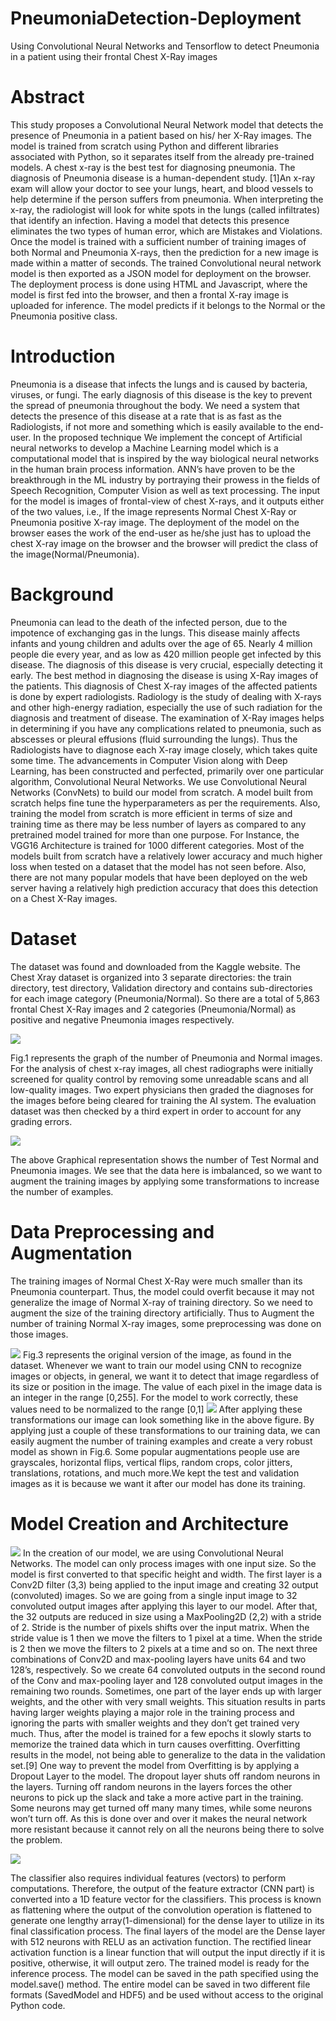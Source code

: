 # PneumoniaDetection-Deployment
Using Convolutional Neural Networks and Tensorflow to detect Pneumonia in a patient using their frontal Chest  X-Ray images

# Abstract
This study proposes a Convolutional Neural Network model that detects the presence of Pneumonia in a patient based on his/ her X-Ray images. The model is trained from scratch using Python and different libraries associated with Python, so it separates itself from the already pre-trained models. A chest x-ray is the best test for diagnosing pneumonia. The diagnosis of Pneumonia disease is a human-dependent study. [1]An x-ray exam will allow your doctor to see your lungs, heart, and blood vessels to help determine if the person suffers from pneumonia. When interpreting the x-ray, the radiologist will look for white spots in the lungs (called infiltrates) that identify an infection.  Having a model that detects this presence eliminates the two types of human error, which are Mistakes and Violations.  Once the model is trained with a sufficient number of training images of both Normal and Pneumonia X-rays, then the prediction for a new image is made within a matter of seconds. The trained Convolutional neural network model is then exported as a JSON model for deployment on the browser. The deployment process is done using HTML and Javascript, where the model is first fed into the browser, and then a frontal X-ray image is uploaded for inference. The model predicts if it belongs to the Normal or the Pneumonia positive class.

# Introduction
Pneumonia is a disease that infects the lungs and is caused by bacteria, viruses, or fungi. The early diagnosis of this disease is the key to prevent the spread of pneumonia throughout the body. 
We need a system that detects the presence of this disease at a rate that is as fast as the Radiologists, if not more and something which is easily available to the end-user. In the proposed technique We implement the concept of Artificial neural networks to develop a Machine Learning model which is a computational model that is inspired by the way biological neural networks in the human brain process information. ANN’s have proven to be the breakthrough in the ML industry by portraying their prowess in the fields of Speech Recognition, Computer Vision as well as text processing. 
The input for the model is images of frontal-view of chest X-rays, and it outputs either of the two values, i.e., If the image represents Normal Chest X-Ray or Pneumonia positive X-ray image. The deployment of the model on the browser eases the work of the end-user as he/she just has to upload the chest X-ray image on the browser and the browser will predict the class of the image(Normal/Pneumonia).

# Background
Pneumonia can lead to the death of the infected person, due to the impotence of exchanging gas in the lungs. This disease mainly affects infants and young children and adults over the age of 65. Nearly 4 million people die every year, and as low as 420 million people get infected by this disease. The diagnosis of this disease is very crucial, especially detecting it early. The best method in diagnosing the disease is using X-Ray images of the patients. This diagnosis of Chest X-ray images of the affected patients is done by expert radiologists. Radiology is the study of dealing with X-rays and other high-energy radiation, especially the use of such radiation for the diagnosis and treatment of disease.  The examination of X-Ray images helps in determining if you have any complications related to pneumonia, such as abscesses or pleural effusions (fluid surrounding the lungs). Thus the Radiologists have to diagnose each X-ray image closely, which takes quite some time.
The advancements in Computer Vision along with Deep Learning, has been constructed and perfected, primarily over one particular algorithm, Convolutional Neural Networks. We use Convolutional Neural Networks (ConvNets) to build our model from scratch. A model built from scratch helps fine tune the hyperparameters as per the requirements. Also, training the model from scratch is more efficient in terms of size and training time as there may be less number of layers as compared to any pretrained model trained for more than one purpose. For Instance, the VGG16 Architecture is trained for 1000 different categories. Most of the models built from scratch have a relatively lower accuracy and much higher loss when tested on a dataset that the model has not seen before. Also, there are not many popular models that have been deployed on the web server having a relatively high prediction accuracy that does this detection on a Chest X-Ray images. 

# Dataset
The dataset was found and downloaded from the Kaggle website. The Chest Xray dataset is organized into 3 separate directories: the train directory, test directory, Validation directory and contains sub-directories for each image category (Pneumonia/Normal). So there are a total of 5,863 frontal Chest X-Ray images and 2 categories (Pneumonia/Normal) as positive and negative Pneumonia images respectively.

![](Images_Pneumonia_Research/Train_dataset.png)

Fig.1 represents the graph of the number of Pneumonia and Normal images.
For the analysis of chest x-ray images, all chest radiographs were initially screened for quality control by removing some unreadable scans and all low-quality images. Two expert physicians then graded the diagnoses for the images before being cleared for training the AI system. The evaluation dataset was then checked by a third expert in order to account for any grading errors.

![](Images_Pneumonia_Research/Test_dataset.png)

The above Graphical representation shows the number of Test Normal and Pneumonia images.
We see that the data here is imbalanced, so we want to augment the training images by applying some transformations to increase the number of examples.

# Data Preprocessing and Augmentation
The training images of Normal Chest X-Ray were much smaller than its Pneumonia counterpart. Thus, the model could overfit because it may not generalize the image of Normal X-ray of training directory. So we need to augment the size of the training directory artificially. Thus to Augment the number of training Normal X-ray images, some preprocessing was done on those images.  

![](Images_Pneumonia_Research/Train_Normal.png)
Fig.3  represents the original version of the image, as found in the dataset. Whenever we want to train our model using CNN to recognize images or objects, in general, we want it to detect that image regardless of its size or position in the image. 
The value of each pixel in the image data is an integer in the range [0,255]. For the model to work correctly, these values need to be normalized to the range [0,1]
![](Images_Pneumonia_Research/Transformation.png)
After applying these transformations our image can look something like in the above figure. By applying just a couple of these transformations to our training data, we can easily augment the number of training examples and create a very robust model as shown in Fig.6. Some popular augmentations people use are grayscales, horizontal flips, vertical flips, random crops, color jitters, translations, rotations, and much more.We kept the test and validation images as it is because we want it after our model has done its training.

# Model Creation and Architecture

![](Images_Pneumonia_Research/Model.png)
In the creation of our model, we are using Convolutional Neural Networks. The model can only process images with one input size. So the model is first converted to that specific height and width. The first layer is a Conv2D filter (3,3) being applied to the input image and creating 32 output (convoluted) images. So we are going from a single input image to 32 convoluted output images after applying this layer to our model. After that, the 32 outputs are reduced in size using a MaxPooling2D (2,2) with a stride of 2. Stride is the number of pixels shifts over the input matrix. When the stride value is 1 then we move the filters to 1 pixel at a time. When the stride is 2 then we move the filters to 2 pixels at a time and so on.
The next three combinations of Conv2D and max-pooling layers have units 64 and two 128’s, respectively. So we create 64 convoluted outputs in the second round of the Conv and max-pooling layer and 128 convoluted output images in the remaining two rounds. 
Sometimes, one part of the layer ends up with larger weights, and the other with very small weights. This situation results in parts having larger weights playing a major role in the training process and ignoring the parts with smaller weights and they don’t get trained very much. Thus, after the model is trained for a few epochs it slowly starts to memorize the trained data which in turn causes overfitting. Overfitting results in the model, not being able to generalize to the data in the validation set.[9] One way to prevent the model from Overfitting is by applying a Dropout Layer to the model. The dropout layer shuts off random neurons in the layers. Turning off random neurons in the layers forces the other neurons to pick up the slack and take a more active part in the training. Some neurons may get turned off many many times, while some neurons won’t turn off. As this is done over and over it makes the neural network more resistant because it cannot rely on all the neurons being there to solve the problem.

![](Images_Pneumonia_Research/summary.png)

The classifier also requires individual features (vectors) to perform computations. Therefore, the output of the feature extractor (CNN part) is converted into a 1D feature vector for the classifiers. This process is known as flattening where the output of the convolution operation is flattened to generate one lengthy array(1-dimensional) for the dense layer to utilize in its final classification process.
The final layers of the model are the Dense layer with 512 neurons with RELU as an activation function. The rectified linear activation function is a linear function that will output the input directly if it is positive, otherwise, it will output zero.
The trained model is ready for the inference process. The model can be saved in the path specified using the model.save() method. The entire model can be saved in two different file formats (SavedModel and HDF5) and be used without access to the original Python code.

